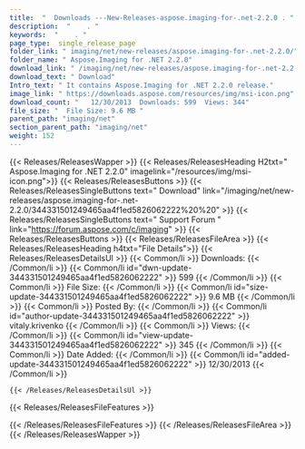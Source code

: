 ```yaml
---
title:  "  Downloads ---New-Releases-aspose.imaging-for-.net-2.2.0 . " 
description:  "    . " 
keywords:  "    . " 
page_type:  single_release_page
folder_link: " imaging/net/new-releases/aspose.imaging-for-.net-2.2.0/"
folder_name: " Aspose.Imaging for .NET 2.2.0"
download_link: " /imaging/net/new-releases/aspose.imaging-for-.net-2.2.0/344331501249465aa4f1ed5826062222"
download_text: " Download"
Intro_text: " It contains Aspose.Imaging for .NET 2.2.0 release."
image_link: " https://downloads.aspose.com/resources/img/msi-icon.png"
download_count: "   12/30/2013  Downloads: 599  Views: 344"
file_size: "  File Size: 9.6 MB "
parent_path: "imaging/net"
section_parent_path: "imaging/net"
weight: 152 
---
```


{{< Releases/ReleasesWapper >}}
  {{< Releases/ReleasesHeading H2txt=" Aspose.Imaging for .NET 2.2.0" imagelink="/resources/img/msi-icon.png">}}
  {{< Releases/ReleasesButtons >}}
    {{< Releases/ReleasesSingleButtons text=" Download" link="/imaging/net/new-releases/aspose.imaging-for-.net-2.2.0/344331501249465aa4f1ed5826062222%20%20" >}}
    {{< Releases/ReleasesSingleButtons text=" Support Forum " link="https://forum.aspose.com/c/imaging" >}}
  {{< Releases/ReleasesButtons >}}
  {{< Releases/ReleasesFileArea >}}
    {{< Releases/ReleasesHeading h4txt="File Details">}}
    {{< Releases/ReleasesDetailsUl >}}
            {{< Common/li  >}} Downloads: {{< /Common/li >}} 
      {{< Common/li id="dwn-update-344331501249465aa4f1ed5826062222" >}} 599 {{< /Common/li >}} 
      {{< Common/li  >}} File Size: {{< /Common/li >}} 
      {{< Common/li id="size-update-344331501249465aa4f1ed5826062222" >}} 9.6 MB {{< /Common/li >}} 
      {{< Common/li  >}} Posted By: {{< /Common/li >}} 
      {{< Common/li id="author-update-344331501249465aa4f1ed5826062222" >}} vitaly.krivenko {{< /Common/li >}} 
      {{< Common/li  >}} Views: {{< /Common/li >}} 
      {{< Common/li id="view-update-344331501249465aa4f1ed5826062222" >}} 345 {{< /Common/li >}} 
      {{< Common/li  >}} Date Added: {{< /Common/li >}} 
      {{< Common/li id="added-update-344331501249465aa4f1ed5826062222" >}} 12/30/2013 {{< /Common/li >}} 

    {{< /Releases/ReleasesDetailsUl >}}

  {{< Releases/ReleasesFileFeatures >}}
      
  {{< /Releases/ReleasesFileFeatures >}}
 {{< /Releases/ReleasesFileArea >}}
{{< /Releases/ReleasesWapper >}}


